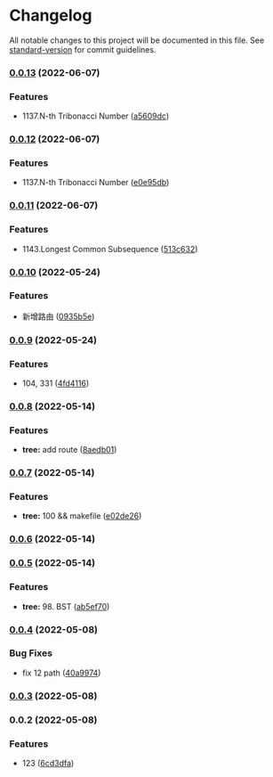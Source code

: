 # Changelog

All notable changes to this project will be documented in this file. See [standard-version](https://github.com/conventional-changelog/standard-version) for commit guidelines.

### [0.0.13](https://github.com/Rock070/algorithms-data-structure-repo/compare/v0.0.11...v0.0.13) (2022-06-07)


### Features

* 1137.N-th Tribonacci Number ([a5609dc](https://github.com/Rock070/algorithms-data-structure-repo/commit/a5609dcb104d4ff50dc11a8691ecd526ce7cc81d))

### [0.0.12](https://github.com/Rock070/algorithms-data-structure-repo/compare/v0.0.11...v0.0.12) (2022-06-07)


### Features

* 1137.N-th Tribonacci Number ([e0e95db](https://github.com/Rock070/algorithms-data-structure-repo/commit/e0e95dba52e157d64248e5e10cc03044af83f82c))

### [0.0.11](https://github.com/Rock070/algorithms-data-structure-repo/compare/v0.0.10...v0.0.11) (2022-06-07)


### Features

* 1143.Longest Common Subsequence ([513c632](https://github.com/Rock070/algorithms-data-structure-repo/commit/513c63251a7058046d1fa54430f224fb8a3b4735))

### [0.0.10](https://github.com/Rock070/algorithms-data-structure-repo/compare/v0.0.9...v0.0.10) (2022-05-24)


### Features

* 新增路由 ([0935b5e](https://github.com/Rock070/algorithms-data-structure-repo/commit/0935b5ea45b5552fda75ed5fa05fbb2ba1e822fb))

### [0.0.9](https://github.com/Rock070/algorithms-data-structure-repo/compare/v0.0.8...v0.0.9) (2022-05-24)


### Features

* 104, 331 ([4fd4116](https://github.com/Rock070/algorithms-data-structure-repo/commit/4fd41161ee4f37ae6a58b1ee4aaa1d6a63b98c08))

### [0.0.8](https://github.com/Rock070/algorithms-data-structure-repo/compare/v0.0.7...v0.0.8) (2022-05-14)


### Features

* **tree:** add route ([8aedb01](https://github.com/Rock070/algorithms-data-structure-repo/commit/8aedb01bdf8cda69b50a4d2c96c091c1bc739187))

### [0.0.7](https://github.com/Rock070/algorithms-data-structure-repo/compare/v0.0.6...v0.0.7) (2022-05-14)


### Features

* **tree:** 100 && makefile ([e02de26](https://github.com/Rock070/algorithms-data-structure-repo/commit/e02de2620e03c3ff90a6dbc55f86cc44050151d1))

### [0.0.6](https://github.com/Rock070/algorithms-data-structure-repo/compare/v0.0.5...v0.0.6) (2022-05-14)

### [0.0.5](https://github.com/Rock070/algorithms-data-structure-repo/compare/v0.0.4...v0.0.5) (2022-05-14)


### Features

* **tree:** 98. BST ([ab5ef70](https://github.com/Rock070/algorithms-data-structure-repo/commit/ab5ef70b637bb77781e0d3c286a82195d7717c23))

### [0.0.4](https://github.com/Rock070/algorithms-data-structure-repo/compare/v0.0.3...v0.0.4) (2022-05-08)


### Bug Fixes

* fix 12 path ([40a9974](https://github.com/Rock070/algorithms-data-structure-repo/commit/40a9974f4bd093e2c0906f44543313bac5790e70))

### [0.0.3](https://github.com/Rock070/algorithms-data-structure-repo/compare/v0.0.2...v0.0.3) (2022-05-08)

### 0.0.2 (2022-05-08)


### Features

* 123 ([6cd3dfa](https://github.com/Rock070/algorithms-data-structure-repo/commit/6cd3dfa25dfa25a2bb98cd5f0d46a2ab96649be6))
